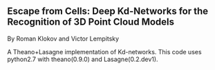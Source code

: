 ## Escape from Cells: Deep Kd-Networks for the Recognition of 3D Point Cloud Models
By Roman Klokov and Victor Lempitsky

A Theano+Lasagne implementation of Kd-networks. 
This code uses python2.7 with theano(0.9.0) and Lasagne(0.2.dev1).

